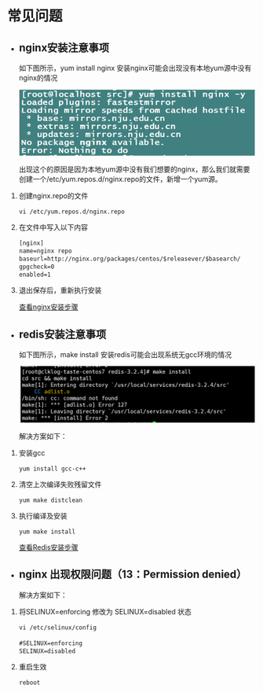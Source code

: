 # 常见问题

- ## nginx安装注意事项

    如下图所示，yum install nginx 安装nginx可能会出现没有本地yum源中没有nginx的情况

    ![](../assets/imgs/nginxinstallerror.png)

    出现这个的原因是因为本地yum源中没有我们想要的nginx，那么我们就需要创建一个/etc/yum.repos.d/nginx.repo的文件，新增一个yum源。

1. 创建nginx.repo的文件

    ```
    vi /etc/yum.repos.d/nginx.repo
    ```

2. 在文件中写入以下内容

    ```
    [nginx]
    name=nginx repo
    baseurl=http://nginx.org/packages/centos/$releasever/$basearch/
    gpgcheck=0
    enabled=1
    ```

3. 退出保存后，重新执行安装

    [查看nginx安装步骤](preparation.md#nginx安装注意事项)

- ## redis安装注意事项

    如下图所示，make install 安装redis可能会出现系统无gcc环境的情况

    ![](../assets/imgs/redisinstallerror.png)

    解决方案如下：

1. 安装gcc

    ```
    yum install gcc-c++
    ```

2. 清空上次编译失败残留文件

    ```
    yum make distclean
    ```

3. 执行编译及安装

    ```
    yum make install
    ```

    [查看Redis安装步骤](preparation.md#redis安装注意事项)

- ## nginx 出现权限问题（13：Permission denied）

    解决方案如下：

1. 将SELINUX=enforcing 修改为 SELINUX=disabled 状态

    ```
    vi /etc/selinux/config
    
    #SELINUX=enforcing
    SELINUX=disabled
    ```

2. 重启生效

    ```
    reboot
    ```
